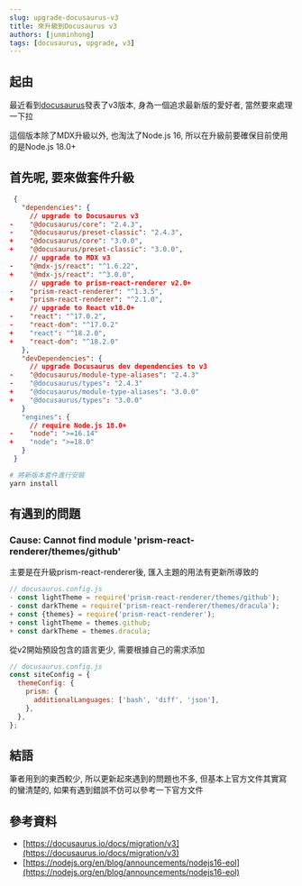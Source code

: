 ```yaml
---
slug: upgrade-docusaurus-v3
title: 來升級到Docusaurus v3
authors: [junminhong]
tags: [docusaurus, upgrade, v3]
---
```


## 起由
最近看到[docusaurus](https://docusaurus.io/)發表了v3版本, 身為一個追求最新版的愛好者, 當然要來處理一下拉

這個版本除了MDX升級以外, 也淘汰了Node.js 16, 所以在升級前要確保目前使用的是Node.js 18.0+

## 首先呢, 要來做套件升級
```json
 {
   "dependencies": {
     // upgrade to Docusaurus v3
-    "@docusaurus/core": "2.4.3",
-    "@docusaurus/preset-classic": "2.4.3",
+    "@docusaurus/core": "3.0.0",
+    "@docusaurus/preset-classic": "3.0.0",
     // upgrade to MDX v3
-    "@mdx-js/react": "^1.6.22",
+    "@mdx-js/react": "^3.0.0",
     // upgrade to prism-react-renderer v2.0+
-    "prism-react-renderer": "^1.3.5",
+    "prism-react-renderer": "^2.1.0",
     // upgrade to React v18.0+
-    "react": "^17.0.2",
-    "react-dom": "^17.0.2"
+    "react": "^18.2.0",
+    "react-dom": "^18.2.0"
   },
   "devDependencies": {
     // upgrade Docusaurus dev dependencies to v3
-    "@docusaurus/module-type-aliases": "2.4.3"
-    "@docusaurus/types": "2.4.3"
+    "@docusaurus/module-type-aliases": "3.0.0"
+    "@docusaurus/types": "3.0.0"
   }
   "engines": {
     // require Node.js 18.0+
-    "node": ">=16.14"
+    "node": ">=18.0"
   }
 }
```
```bash
# 將新版本套件進行安裝
yarn install
```

## 有遇到的問題
### Cause: Cannot find module 'prism-react-renderer/themes/github'
主要是在升級prism-react-renderer後, 匯入主題的用法有更新所導致的

```js
// docusaurus.config.js
- const lightTheme = require('prism-react-renderer/themes/github');
- const darkTheme = require('prism-react-renderer/themes/dracula');
+ const {themes} = require('prism-react-renderer');
+ const lightTheme = themes.github;
+ const darkTheme = themes.dracula;
```

從v2開始預設包含的語言更少, 需要根據自己的需求添加
```js
// docusaurus.config.js
const siteConfig = {
  themeConfig: {
    prism: {
      additionalLanguages: ['bash', 'diff', 'json'],
    },
  },
};
```


## 結語
筆者用到的東西較少, 所以更新起來遇到的問題也不多, 但基本上官方文件其實寫的蠻清楚的, 如果有遇到錯誤不仿可以參考一下官方文件


## 參考資料
- [https://docusaurus.io/docs/migration/v3](https://docusaurus.io/docs/migration/v3)
- [https://nodejs.org/en/blog/announcements/nodejs16-eol](https://nodejs.org/en/blog/announcements/nodejs16-eol)